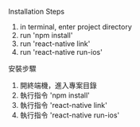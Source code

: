 Installation Steps
1. in terminal, enter project directory
2. run 'npm install'
3. run 'react-native link'
4. run 'react-native run-ios'


安裝步驟
1. 開終端機，進入專案目錄
2. 執行指令 'npm install'
3. 執行指令 'react-native link'
4. 執行指令 'react-native run-ios'